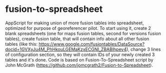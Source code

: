 fusion-to-spreadsheet
=====================
AppScript for making union of more fusion tables into spreadsheet, optimized for purpose of georeferencer pilot.
To start using it, create 2 blank spreadsheets (one for maps fusion tables, second for versions fusion tables), create fusion table, that will contain info about all other fusion tables (like this: https://www.google.com/fusiontables/DataSource?docid=1GVXyJu4M_PhHkouLGEMaKzxECGNI_ZBABlhpev4), change 3 lines of configuration section, so they will contain IDs of your newly created 3 tables and it's done.
Code is based on Fusion-To-Spreadsheet script by John McGrath (https://github.com/jomcgrath2/Fusion-to-Spreadsheet).